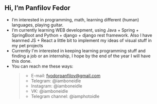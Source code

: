 ## Hi, I’m Panfilov Fedor
- I’m interested in programming, math, learning different (human) languages, playing guitar.
- I’m currently learning WEB development, using Java + Spring + SpringBoot and Python + django + django rest framework. Also I have leanrned JS + React a little bit to implement
  my ideas of visual stuff in my pet projects
- Currently I'm interested in keeping learning programming stuff and finding a job or an internship, I hope by the end of the year I will have this done.
- You can reach me these ways:
  > + E-mail: fyodorpanfilov@gmail.com
  > + Telegram: @iamboneidle
  > + Instagram: @iamboneidle
  > + VK: @iamboneidle
  > + Telegram channel: @iamphotoidle
